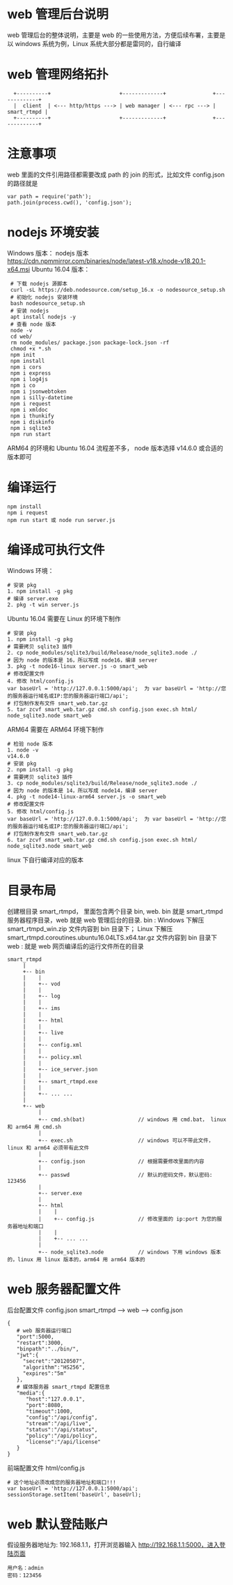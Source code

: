 ﻿# web 管理后台说明

web 管理后台的整体说明，主要是 web 的一些使用方法，方便后续布署，主要是以 windows 系统为例，Linux 系统大部分都是雷同的，自行编译

# web 管理网络拓扑

~~~shell
  +----------+                      +-------------+               +-------------+
  |  client  | <--- http/https ---> | web manager | <--- rpc ---> | smart_rtmpd |
  +----------+                      +-------------+               +-------------+
~~~

# 注意事项

web 里面的文件引用路径都需要改成 path 的 join 的形式，比如文件 config.json 的路径就是

~~~shell
var path = require('path');
path.join(process.cwd(), 'config.json');
~~~

# nodejs 环境安装
Windows 版本：
  nodejs 版本 https://cdn.npmmirror.com/binaries/node/latest-v18.x/node-v18.20.1-x64.msi
Ubuntu 16.04 版本：
~~~shell
 # 下载 nodejs 源脚本
 curl -sL https://deb.nodesource.com/setup_16.x -o nodesource_setup.sh
 # 初始化 nodejs 安装环境
 bash nodesource_setup.sh
 # 安装 nodejs 
 apt install nodejs -y
 # 查看 node 版本
 node -v 
 cd web/
 rm node_modules/ package.json package-lock.json -rf
 chmod +x *.sh
 npm init
 npm install
 npm i cors
 npm i express
 npm i log4js 
 npm i co 
 npm i jsonwebtoken 
 npm i silly-datetime
 npm i request
 npm i xmldoc
 npm i thunkify
 npm i diskinfo 
 npm i sqlite3
 npm run start
~~~
ARM64 的环境和 Ubuntu 16.04 流程差不多， node 版本选择 v14.6.0 或合适的版本即可

# 编译运行

~~~shell
npm install
npm i request
npm run start 或 node run server.js
~~~

# 编译成可执行文件

Windows 环境：
~~~shell
# 安装 pkg
1. npm install -g pkg
# 编译 server.exe
2. pkg -t win server.js
~~~

Ubuntu 16.04 需要在 Linux 的环境下制作
~~~shell
# 安装 pkg
1. npm install -g pkg
# 需要拷贝 sqlite3 插件
2. cp node_modules/sqlite3/build/Release/node_sqlite3.node ./
# 因为 node 的版本是 16，所以写成 node16，编译 server
3. pkg -t node16-linux server.js -o smart_web
# 修改配置文件
4. 修改 html/config.js
var baseUrl = 'http://127.0.0.1:5000/api';  为 var baseUrl = 'http://您的服务器运行域名或IP:您的服务器运行端口/api';
# 打包制作发布文件 smart_web.tar.gz
5. tar zcvf smart_web.tar.gz cmd.sh config.json exec.sh html/ node_sqlite3.node smart_web
~~~

ARM64 需要在 ARM64 环境下制作
~~~shell
# 检验 node 版本
1. node -v
v14.6.0
# 安装 pkg
2. npm install -g pkg
# 需要拷贝 sqlite3 插件
3. cp node_modules/sqlite3/build/Release/node_sqlite3.node ./
# 因为 node 的版本是 14，所以写成 node14，编译 server
4. pkg -t node14-linux-arm64 server.js -o smart_web
# 修改配置文件
5. 修改 html/config.js
var baseUrl = 'http://127.0.0.1:5000/api';  为 var baseUrl = 'http://您的服务器运行域名或IP:您的服务器运行端口/api';
# 打包制作发布文件 smart_web.tar.gz
6. tar zcvf smart_web.tar.gz cmd.sh config.json exec.sh html/ node_sqlite3.node smart_web
~~~

linux 下自行编译对应的版本

# 目录布局

创建根目录 smart_rtmpd， 里面包含两个目录 bin, web. bin 就是 smart_rtmpd 服务器程序目录，web 就是 web 管理后台的目录.
bin : Windows 下解压 smart_rtmpd_win.zip 文件内容到 bin 目录下； Linux 下解压 smart_rtmpd.coroutines.ubuntu16.04LTS.x64.tar.gz 文件内容到 bin 目录下
web : 就是 web 网页编译后的运行文件所在的目录

~~~shell
smart_rtmpd 
     |
     +-- bin
     |    |
     |    +-- vod
     |    |
     |    +-- log
     |    |
     |    +-- ims
     |    |
     |    +-- html
     |    |
     |    +-- live
     |    |
     |    +-- config.xml
     |    |
     |    +-- policy.xml
     |    |
     |    +-- ice_server.json
     |    |
     |    +-- smart_rtmpd.exe
     |    |
     |    +-- ... ...
     |
     +-- web
          |
          +-- cmd.sh(bat)                 // windows 用 cmd.bat， linux 和 arm64 用 cmd.sh
          |
          +-- exec.sh                     // windows 可以不带此文件，linux 和 arm64 必须带有此文件
          |
          +-- config.json                 // 根据需要修改里面的内容
          |
          +-- passwd                      // 默认的密码文件，默认密码: 123456
          |
          +-- server.exe
          |
          +-- html
          |    |
          |    +-- config.js              // 修改里面的 ip:port 为您的服务器地址和端口
          |    |
          |    +-- ... ...
          |
          +-- node_sqlite3.node           // windows 下用 windows 版本的，linux 用 linux 版本的，arm64 用 arm64 版本的
~~~

# web 服务器配置文件
后台配置文件 config.json
smart_rtmpd --> web --> config.json
~~~shell
{
   # web 服务器运行端口
   "port":5000,
   "restart":3000,
   "binpath":"../bin/",
   "jwt":{
     "secret":"20120507",
     "algorithm":"HS256",
     "expires":"5m"
   },
   # 媒体服务器 smart_rtmpd 配置信息
   "media":{
      "host":"127.0.0.1",
      "port":8080,
      "timeout":1000,
      "config":"/api/config",
      "stream":"/api/live",
      "status":"/api/status",
      "policy":"/api/policy",
      "license":"/api/license"
   }
}
~~~

前端配置文件 html/config.js
~~~shell
# 这个地址必须改成您的服务器地址和端口!!!
var baseUrl = 'http://127.0.0.1:5000/api';   
sessionStorage.setItem('baseUrl', baseUrl);
~~~

# web 默认登陆账户
假设服务器地址为: 192.168.1.1，打开浏览器输入 http://192.168.1.1:5000，进入登陆页面
~~~shell
用户名：admin
密码：123456
~~~

